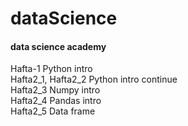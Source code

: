 # dataScience
#### data science academy
Hafta-1 Python intro                                                                        
Hafta2_1, Hafta2_2 Python intro continue                                                    
Hafta2_3 Numpy intro                                                                          
Hafta2_4 Pandas intro                                                                        
Hafta2_5 Data frame                                                     
